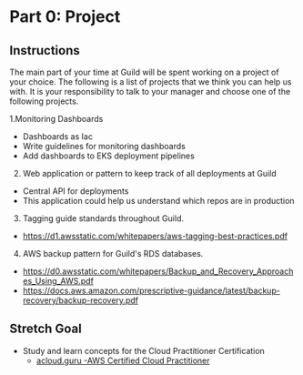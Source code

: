 # Part 0: Project

## Instructions
The main part of your time at Guild will be spent working on a project of your choice.
The following is a list of projects that we think you can help us with. It is your responsibility
to talk to your manager and choose one of the following projects.

1.Monitoring Dashboards
  * Dashboards as Iac
  * Write guidelines for monitoring dashboards
  * Add dashboards to EKS deployment pipelines
2. Web application or pattern to keep track of all deployments at Guild
  * Central API for deployments
  * This application could help us understand which repos are in production
3. Tagging guide standards throughout Guild.
  * https://d1.awsstatic.com/whitepapers/aws-tagging-best-practices.pdf
4. AWS backup pattern for Guild's RDS databases.
  * https://d0.awsstatic.com/whitepapers/Backup_and_Recovery_Approaches_Using_AWS.pdf
  * https://docs.aws.amazon.com/prescriptive-guidance/latest/backup-recovery/backup-recovery.pdf


## Stretch Goal
* Study and learn concepts for the Cloud Practitioner Certification
  * [acloud.guru -AWS Certified Cloud Practitioner](https://acloud.guru/overview/aws-certified-cloud-practitioner?_ga=2.253775560.1387735865.1620605607-1223368820.1617043010&_gac=1.195775198.1619218019.CjwKCAjwmv-DBhAMEiwA7xYrdwPD8XK6ebGJp99kzyLKoR1B2hHHoMDVhHxSjP07ZGzVUOeHE8NZURoCWdAQAvD_BwE)
